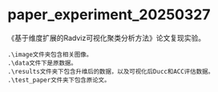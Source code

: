 # paper_experiment_20250327
《基于维度扩展的Radviz可视化聚类分析方法》论文复现实验。

```
.\image文件夹包含相关图像。
.\data文件下是原数据。
.\results文件夹下包含升维后的数据，以及可视化后Ducc和ACC评估数据。
.\test_paper文件夹下包含原论文。
```

